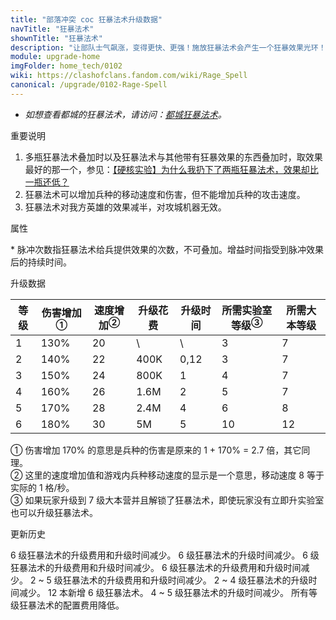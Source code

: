 ```yaml
---
title: "部落冲突 coc 狂暴法术升级数据"
navTitle: "狂暴法术"
shownTitle: "狂暴法术"
description: "让部队士气飙涨，变得更快、更强！施放狂暴法术会产生一个狂暴效果光环！在此光环中的部队速度增快，攻击力增强。"
module: upgrade-home
imgFolder: home_tech/0102
wiki: https://clashofclans.fandom.com/wiki/Rage_Spell
canonical: /upgrade/0102-Rage-Spell
---
```


- *如想查看都城的狂暴法术，请访问：[都城狂暴法术](/upgrade/2104-Rage-Spell)。*

<UnitInfo :folder="$frontmatter.imgFolder" imgSrc="Rage_Spell.png" :imgAlt="$frontmatter.navTitle"
    description="让部队士气飙涨，变得更快、更强！<br>施放狂暴法术会产生一个狂暴效果光环！在此光环中的部队速度增快，攻击力增强。"
    :isSmallImg="true" />

<SmallTitle>重要说明</SmallTitle>

1. 多瓶狂暴法术叠加时以及狂暴法术与其他带有狂暴效果的东西叠加时，取效果最好的那一个，参见：[【硬核实验】为什么我扔下了两瓶狂暴法术，效果却比一瓶还低？](/p/1362)
2. 狂暴法术可以增加兵种的移动速度和伤害，但不能增加兵种的攻击速度。
3. 狂暴法术对我方英雄的效果减半，对攻城机器无效。

<SmallTitle>属性</SmallTitle>

<UnitProperties>
    <UnitProperty pKey="作用半径" pValue="5 格" />
    <UnitProperty pKey="作用类型" pValue="范围内脉冲赋能" />
    <UnitProperty pKey="作用目标" pValue="我方部队和英雄" />
    <UnitProperty pKey="脉冲次数" pValue="60<sup>*</sup>" />
    <UnitProperty pKey="两次脉冲的间隔时间" pValue="0.3 秒" />
    <UnitProperty pKey="每次脉冲的作用时间" pValue="1 秒" />
    <UnitProperty pKey="法术持续时间" pValue="18 秒" />
    <UnitProperty pKey="占用的法术空间" pValue="2" />
    <UnitProperty pKey="所需法术工厂等级" pValue="3" />
    <UnitProperty pKey="所需大本等级" pValue="7" />
    <UnitProperty pKey="法术配置时间" pValue="360" trainingSystem="2022" />
</UnitProperties>

\* 脉冲次数指狂暴法术给兵提供效果的次数，不可叠加。增益时间指受到脉冲效果后的持续时间。

<SmallTitle>升级数据</SmallTitle>

<script setup>
const tableExtraInfo = [
    {
        "column": 3,
        "type": "cost",
        "gpClass": "research",
        "icon": "Elixir"
    },
    {
        "column": 4,
        "type": "time",
        "gpClass": "research"
    }
];
</script>

<UnitTable :tableExtraInfo="tableExtraInfo">

| 等级 |伤害增加<sup>①</sup>|速度增加<sup>②</sup>|  升级花费 |  升级时间  |所需实验室等级<sup>③</sup>|所需大本等级|
| ---- |        ----       |         ----      |    ----  |    ----    |           ----         |    ----   |
|   1  |        130%       |          20       |      \   |     \      |            3           |     7     |
|   2  |        140%       |          22       |    400K  |     0,12   |            3           |     7     |
|   3  |        150%       |          24       |    800K  |     1      |            4           |     7     |
|   4  |        160%       |          26       |    1.6M  |     2      |            5           |     7     |
|   5  |        170%       |          28       |    2.4M  |     4      |            6           |     8     |
|   6  |        180%       |          30       |      5M  |     5      |           10           |    12     |
</UnitTable>

① 伤害增加 170% 的意思是兵种的伤害是原来的 1 + 170% = 2.7 倍，其它同理。<br>
② 这里的速度增加值和游戏内兵种移动速度的显示是一个意思，移动速度 8 等于实际的 1 格/秒。<br>
③ 如果玩家升级到 7 级大本营并且解锁了狂暴法术，即使玩家没有立即升实验室也可以升级狂暴法术。 

<SmallTitle>更新历史</SmallTitle>

<Timeline>
    <TimelineItem date="2024/11/25">
        <TimelineRow>6 级狂暴法术的升级费用和升级时间减少。</TimelineRow>
    </TimelineItem>
    <TimelineItem date="2023/12/12">
        <TimelineRow>6 级狂暴法术的升级时间减少。</TimelineRow>
    </TimelineItem>
    <TimelineItem date="2023/06/12">
        <TimelineRow>6 级狂暴法术的升级费用和升级时间减少。</TimelineRow>
    </TimelineItem>
    <TimelineItem date="2022/10/10">
        <TimelineRow>6 级狂暴法术的升级费用和升级时间减少。</TimelineRow>
    </TimelineItem>
    <TimelineItem date="2021/12/09">
        <TimelineRow>2 ~ 5 级狂暴法术的升级费用和升级时间减少。</TimelineRow>
    </TimelineItem>
    <TimelineItem date="2021/04/12">
        <TimelineRow>2 ~ 4 级狂暴法术的升级时间减少。</TimelineRow>
    </TimelineItem>
    <TimelineItem date="2019/06/18">
        <TimelineRow>12 本新增 6 级狂暴法术。</TimelineRow>
    </TimelineItem>
    <TimelineItem date="2019/04/02">
        <TimelineRow>4 ~ 5 级狂暴法术的升级时间减少。</TimelineRow>
        <TimelineRow>所有等级狂暴法术的配置费用降低。</TimelineRow>
    </TimelineItem>
    <TimelineItem :historyBottom="true" />
</Timeline>